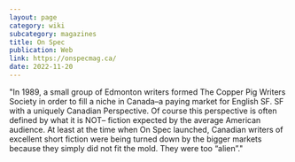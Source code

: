 ```yaml
---
layout: page
category: wiki
subcategory: magazines
title: On Spec
publication: Web
link: https://onspecmag.ca/
date: 2022-11-20
---
```


"In 1989, a small group of Edmonton writers formed The Copper Pig Writers Society in order to fill a niche in Canada–a paying market for English SF. SF with a uniquely Canadian Perspective. Of course this perspective is often defined by what it is NOT– fiction  expected by the average American audience. At least at the time when On Spec launched, Canadian writers of excellent short fiction were being turned down by the bigger markets because they simply did not fit the mold. They were too “alien”."
